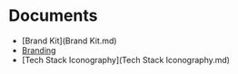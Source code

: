 # Documents

- [Brand Kit](Brand Kit.md)
- [Branding](Branding.md)
- [Tech Stack Iconography](Tech Stack Iconography.md)

